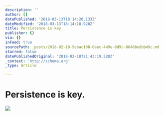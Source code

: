 ```yaml
---
description: ''
author: []
datePublished: '2018-03-13T18:14:20.133Z'
dateModified: '2018-03-13T18:14:18.920Z'
title: Persistence is key.
publisher: {}
via: {}
inFeed: true
sourcePath: _posts/2018-02-18-5ebac108-0aec-449e-8d9c-06408edbb49c.md
starred: false
datePublishedOriginal: '2018-02-18T21:43:19.528Z'
_context: 'http://schema.org'
_type: Article

---
```

# Persistence is key.
![](https://the-grid-user-content.s3-us-west-2.amazonaws.com/219ddd7e-2afa-48e8-b846-1c366f371472.jpg)